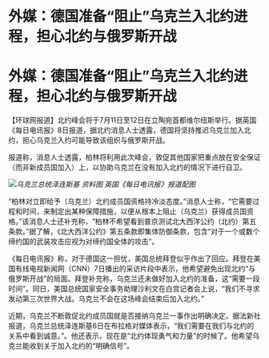 # 外媒：德国准备“阻止”乌克兰入北约进程，担心北约与俄罗斯开战

# 外媒：德国准备“阻止”乌克兰入北约进程，担心北约与俄罗斯开战

【环球网报道】北约峰会将于7月11日至12日在立陶宛首都维尔纽斯举行。据英国《每日电讯报》8日报道，据北约消息人士透露，德国将坚持推迟乌克兰加入北约，担心乌克兰入约可能导致该组织与俄罗斯开战。

报道称，消息人士透露，柏林将利用此次峰会，敦促其他国家把重点放在安全保证（而非新成员国加入）上，以协助乌克兰在没有加入北约的情况下进行自卫。

![](https://inews.gtimg.com/om_bt/OpTFTTKmCj88Lu766H-xDOAJ6lBMbJkP2X7liDvbUftP0AA/1000)_乌克兰总统泽连斯基
资料图 英国《每日电讯报》报道配图_

“柏林对立即给予（乌克兰）北约成员国资格持冷淡态度。”消息人士称，“它需要过程和时间，来制定出某种保障措施，以便从根本上阻止（乌克兰）获得成员国资格。”该消息人士还补充称，“柏林不希望看到普京测试北大西洋公约（北约）第五条款。”据了解，《北大西洋公约》第五条款即集体防御条款，包含“对于一个或数个缔约国的武装攻击应视为对缔约国全体的攻击”。

《每日电讯报》称，对于德国这一担忧，美国总统拜登似乎作出了回应。拜登在美国有线电视新闻网（CNN）7日播出的采访片段中表示，他希望避免出现北约“与俄罗斯开战”的局面。拜登补充称，乌克兰还未做好加入北约的准备，这“需要一段时间”。同日，美国总统国家安全事务助理沙利文在白宫记者会上说，“我们不寻求发动第三次世界大战。乌克兰不会在这场峰会结束后加入北约。”

近期，乌克兰不断敦促北约成员国就是否接纳乌克兰一事作出明确决定。据法新社报道，乌克兰总统泽连斯基6日在布拉格对媒体表示，“我们需要在我们与北约的关系中看到诚意。”。他还表示，现在是“北约体现勇气和力量”的时候了。他希望乌克兰能收到关于加入北约的“明确信号”。

